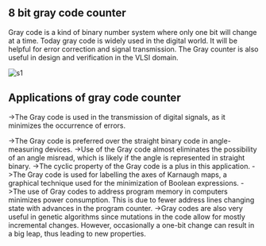 ## 8 bit gray code counter

Gray code is a kind of binary number system where only one bit will change at a time. Today gray code is widely used in the digital world. 
It will be helpful for error correction and signal transmission. 
The Gray counter is also useful in design and verification in the VLSI domain.

![s1](https://github.com/SamprithiMite/VSDSquadron/assets/160505353/2136a51f-db03-4c41-8f99-d4932c0860eb)

## Applications of gray code counter

->The Gray code is used in the transmission of digital signals, as it minimizes the occurrence of errors.

->The Gray code is preferred over the straight binary code in angle-measuring devices.
 ->Use of the Gray code almost eliminates the possibility of an angle misread, which is likely if the angle is represented in straight binary. 
 ->The cyclic property of the Gray code is a plus in this application.
->The Gray code is used for labelling the axes of Karnaugh maps, a graphical technique used for the minimization of Boolean expressions.
->The use of Gray codes to address program memory in computers minimizes power consumption. This is due to fewer address lines changing state with advances in the program counter.
->Gray codes are also very useful in genetic algorithms since mutations in the code allow for mostly incremental changes. However, occasionally a one-bit change can result in a big leap, thus leading to new properties.
